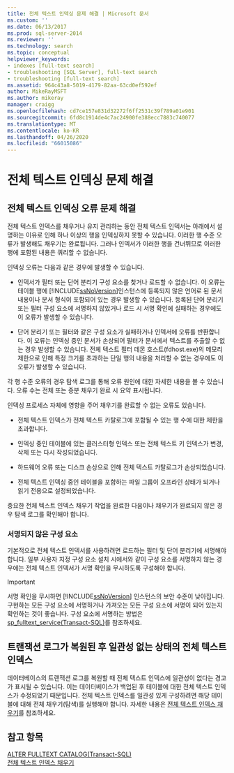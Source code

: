 ```yaml
---
title: 전체 텍스트 인덱싱 문제 해결 | Microsoft 문서
ms.custom: ''
ms.date: 06/13/2017
ms.prod: sql-server-2014
ms.reviewer: ''
ms.technology: search
ms.topic: conceptual
helpviewer_keywords:
- indexes [full-text search]
- troubleshooting [SQL Server], full-text search
- troubleshooting [full-text search]
ms.assetid: 964c43a8-5019-4179-82aa-63cd0ef592ef
author: MikeRayMSFT
ms.author: mikeray
manager: craigg
ms.openlocfilehash: cd7ce157e831d32272f6ff2531c39f789a01e901
ms.sourcegitcommit: 6fd8c1914de4c7ac24900fe388ecc7883c740077
ms.translationtype: MT
ms.contentlocale: ko-KR
ms.lasthandoff: 04/26/2020
ms.locfileid: "66015086"
---
```

# <a name="troubleshoot-full-text-indexing"></a>전체 텍스트 인덱싱 문제 해결
     
##  <a name="troubleshoot-full-text-indexing-failures"></a><a name="failure"></a> 전체 텍스트 인덱싱 오류 문제 해결  
 전체 텍스트 인덱스를 채우거나 유지 관리하는 동안 전체 텍스트 인덱서는 아래에서 설명하는 이유로 인해 하나 이상의 행을 인덱싱하지 못할 수 있습니다. 이러한 행 수준 오류가 발생해도 채우기는 완료됩니다. 그러나 인덱서가 이러한 행을 건너뛰므로 이러한 행에 포함된 내용은 쿼리할 수 없습니다.  
  
 인덱싱 오류는 다음과 같은 경우에 발생할 수 있습니다.  
  
-   인덱서가 필터 또는 단어 분리기 구성 요소를 찾거나 로드할 수 없습니다. 이 오류는 테이블 행에 [!INCLUDE[ssNoVersion](../../includes/ssnoversion-md.md)]인스턴스에 등록되지 않은 언어로 된 문서 내용이나 문서 형식이 포함되어 있는 경우 발생할 수 있습니다. 등록된 단어 분리기 또는 필터 구성 요소에 서명하지 않았거나 로드 시 서명 확인에 실패하는 경우에도 이 오류가 발생할 수 있습니다.  
  
-   단어 분리기 또는 필터와 같은 구성 요소가 실패하거나 인덱서에 오류를 반환합니다. 이 오류는 인덱싱 중인 문서가 손상되어 필터가 문서에서 텍스트를 추출할 수 없는 경우 발생할 수 있습니다. 전체 텍스트 필터 데몬 호스트(fdhost.exe)의 메모리 제한으로 인해 특정 크기를 초과하는 단일 행의 내용을 처리할 수 없는 경우에도 이 오류가 발생할 수 있습니다.  
  
 각 행 수준 오류의 경우 탐색 로그를 통해 오류 원인에 대한 자세한 내용을 볼 수 있습니다. 오류 수는 전체 또는 증분 채우기 완료 시 요약 표시됩니다.  
  
 인덱싱 프로세스 자체에 영향을 주어 채우기를 완료할 수 없는 오류도 있습니다.  
  
-   전체 텍스트 인덱스가 전체 텍스트 카탈로그에 포함될 수 있는 행 수에 대한 제한을 초과합니다.  
  
-   인덱싱 중인 테이블에 있는 클러스터형 인덱스 또는 전체 텍스트 키 인덱스가 변경, 삭제 또는 다시 작성되었습니다.  
  
-   하드웨어 오류 또는 디스크 손상으로 인해 전체 텍스트 카탈로그가 손상되었습니다.  
  
-   전체 텍스트 인덱싱 중인 테이블을 포함하는 파일 그룹이 오프라인 상태가 되거나 읽기 전용으로 설정되었습니다.  
  
 중요한 전체 텍스트 인덱스 채우기 작업을 완료한 다음이나 채우기가 완료되지 않은 경우 탐색 로그를 확인해야 합니다.  
  
### <a name="unsigned-components"></a>서명되지 않은 구성 요소  
 기본적으로 전체 텍스트 인덱서를 사용하려면 로드하는 필터 및 단어 분리기에 서명해야 합니다. 일부 사용자 지정 구성 요소 설치 시에서와 같이 구성 요소를 서명하지 않는 경우에는 전체 텍스트 인덱서가 서명 확인을 무시하도록 구성해야 합니다.  
  
> [!IMPORTANT]  
>  서명 확인을 무시하면 [!INCLUDE[ssNoVersion](../../includes/ssnoversion-md.md)] 인스턴스의 보안 수준이 낮아집니다. 구현하는 모든 구성 요소에 서명하거나 가져오는 모든 구성 요소에 서명이 되어 있는지 확인하는 것이 좋습니다. 구성 요소에 서명하는 방법은 [sp_fulltext_service&#40;Transact-SQL&#41;](/sql/relational-databases/system-stored-procedures/sp-fulltext-service-transact-sql)를 참조하세요.  
  

  
##  <a name="full-text-index-in-inconsistent-state-after-transaction-log-restored"></a><a name="state"></a> 트랜잭션 로그가 복원된 후 일관성 없는 상태의 전체 텍스트 인덱스  
 데이터베이스의 트랜잭션 로그를 복원할 때 전체 텍스트 인덱스에 일관성이 없다는 경고가 표시될 수 있습니다. 이는 데이터베이스가 백업된 후 테이블에 대한 전체 텍스트 인덱스가 수정되었기 때문입니다. 전체 텍스트 인덱스를 일관성 있게 구성하려면 해당 테이블에 대해 전체 채우기(탐색)를 실행해야 합니다. 자세한 내용은 [전체 텍스트 인덱스 채우기](../indexes/indexes.md)를 참조하세요.  
  

  
## <a name="see-also"></a>참고 항목  
 [ALTER FULLTEXT CATALOG&#40;Transact-SQL&#41;](/sql/t-sql/statements/alter-fulltext-catalog-transact-sql)   
 [전체 텍스트 인덱스 채우기](../indexes/indexes.md)  
  
  
